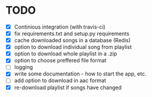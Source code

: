 TODO
====

- [x] Continious integration (with travis-ci)
- [x] fix requirements.txt and setup.py requirements
- [x] cache downloaded songs in a database (Redis)
- [x] option to download individual song from playlist
- [x] option to download whole playlist in a .zip
- [x] option to choose preffered file format
- [ ] logging
- [x] write some documentation - how to start the app, etc.
- [ ] add option to download in aac format
- [x] re-download playlist if songs have changed
